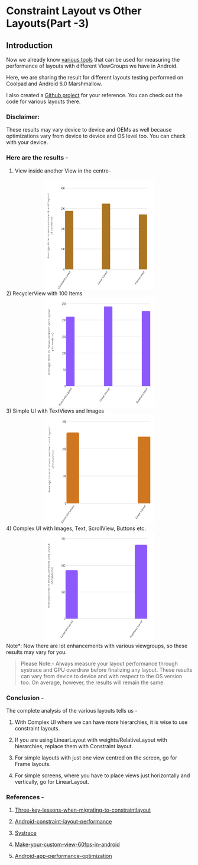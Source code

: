 
# Constraint Layout vs Other Layouts(Part -3)

## Introduction
Now we already know [various tools](https://medium.com/1mgofficial/constraintlayout-vs-other-layouts-a-battle-towards-performance-part-2-21d6b5a6054c) that can be used for measuring the performance of layouts with different ViewGroups we have in Android.

Here, we are sharing the result for different layouts testing performed on Coolpad and Android 6.0 Marshmallow.

I also created a [Github project](https://github.com/niharika2810/LayoutPerformance-Analysis-App) for your reference. You can check out the code for various layouts there.

### Disclaimer:

These results may vary device to device and OEMs as well because optimizations vary from device to device and OS level too. You can check with your device.

### Here are the results -

1) View inside another View in the centre-
<div style="text-align:center">
<img align="center" width="300" height="300" src="/Images/Article/result_1.png">
</div>
2) RecyclerView with 100 Items
<div style="text-align:center">
<img align="center" width="300" height="300" src="/Images/Article/result_2.png">
</div>
3) Simple UI with TextViews and Images
<div style="text-align:center">
<img align="center" width="300" height="300" src="/Images/Article/result_3.png">
</div>
4) Complex UI with Images, Text, ScrollView, Buttons etc.
<div style="text-align:center">
<img align="center" width="300" height="300" src="/Images/Article/result_4.png">
</div>
Note*: Now there are lot enhancements with various viewgroups, so these results may vary for you.

>Please Note:- Always measure your layout performance through systrace and GPU overdraw before finalizing any layout. These results can vary from device to device and with respect to the OS version too. On average, however, the results will remain the same.

### Conclusion -

The complete analysis of the various layouts tells us -

1) With Complex UI where we can have more hierarchies, it is wise to use constraint layouts.

2) If you are using LinearLayout with weights/RelativeLayout with hierarchies, replace them with Constraint layout.

3) For simple layouts with just one view centred on the screen, go for Frame layouts.

4) For simple screens, where you have to place views just horizontally and vertically, go for LinearLayout.

### References -

1) <a href="https://medium.com/comparethemarket/three-key-lessons-when-migrating-to-constraintlayout-dff38c31a47">Three-key-lessons-when-migrating-to-constraintlayout</a>

2) <a href="https://github.com/googlesamples/android-constraint-layout-performance">Android-constraint-layout-performance</a>

3) <a href="https://stuff.mit.edu/afs/sipb/project/android/docs/tools/debugging/systrace.html">Systrace</a>

4) <a href="https://medium.com/rosberryapps/make-your-custom-view-60fps-in-android-4587bbffa557">Make-your-custom-view-60fps-in-android</a>

5) <a href="https://medium.com/mindorks/android-app-performance-optimization-cdccb422e38e">Android-app-performance-optimization</a>






